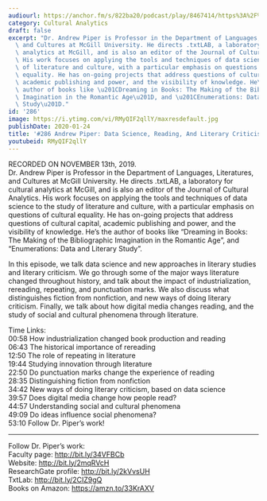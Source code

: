 ```yaml
---
audiourl: https://anchor.fm/s/822ba20/podcast/play/8467414/https%3A%2F%2Fd3ctxlq1ktw2nl.cloudfront.net%2Fproduction%2F2019-10-15%2F34319483-44100-2-1ca2cedc07864.m4a
category: Cultural Analytics
draft: false
excerpt: "Dr. Andrew Piper is Professor in the Department of Languages, Literatures,\
  \ and Cultures at McGill University. He directs .txtLAB, a laboratory for cultural\
  \ analytics at McGill, and is also an editor of the Journal of Cultural Analytics.\
  \ His work focuses on applying the tools and techniques of data science to the study\
  \ of literature and culture, with a particular emphasis on questions of cultural\
  \ equality. He has on-going projects that address questions of cultural capital,\
  \ academic publishing and power, and the visibility of knowledge. He\u2019s the\
  \ author of books like \u201CDreaming in Books: The Making of the Bibliographic\
  \ Imagination in the Romantic Age\u201D, and \u201CEnumerations: Data and Literary\
  \ Study\u201D."
id: '286'
image: https://i.ytimg.com/vi/RMyQIF2qllY/maxresdefault.jpg
publishDate: 2020-01-24
title: '#286 Andrew Piper: Data Science, Reading, And Literary Criticism'
youtubeid: RMyQIF2qllY
---
```

<div class="timelinks">

RECORDED ON NOVEMBER 13th, 2019.  
Dr. Andrew Piper is Professor in the Department of Languages, Literatures, and Cultures at McGill University. He directs .txtLAB, a laboratory for cultural analytics at McGill, and is also an editor of the Journal of Cultural Analytics. His work focuses on applying the tools and techniques of data science to the study of literature and culture, with a particular emphasis on questions of cultural equality. He has on-going projects that address questions of cultural capital, academic publishing and power, and the visibility of knowledge. He’s the author of books like “Dreaming in Books: The Making of the Bibliographic Imagination in the Romantic Age”, and “Enumerations: Data and Literary Study”.

In this episode, we talk data science and new approaches in literary studies and literary criticism. We go through some of the major ways literature changed throughout history, and talk about the impact of industrialization, rereading, repeating, and punctuation marks. We also discuss what distinguishes fiction from nonfiction, and new ways of doing literary criticism. Finally, we talk about how digital media changes reading, and the study of social and cultural phenomena through literature.

Time Links:  
<time>00:58</time> How industrialization changed book production and reading  
<time>06:43</time> The historical importance of rereading  
<time>12:50</time> The role of repeating in literature  
<time>19:44</time> Studying innovation through literature  
<time>22:50</time> Do punctuation marks change the experience of reading  
<time>28:35</time> Distinguishing fiction from nonfiction  
<time>34:42</time> New ways of doing literary criticism, based on data science  
<time>39:57</time> Does digital media change how people read?  
<time>44:57</time> Understanding social and cultural phenomena  
<time>49:09</time> Do ideas influence social phenomena?  
<time>53:10</time> Follow Dr. Piper’s work!

---

Follow Dr. Piper’s work:  
Faculty page: http://bit.ly/34VFBCb  
Website: http://bit.ly/2mqRVcH  
ResearchGate profile: http://bit.ly/2kVvsUH  
TxtLab: http://bit.ly/2CIZ9gQ  
Books on Amazon: https://amzn.to/33KrAXV
</div>

